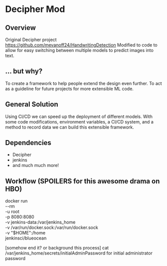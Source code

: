 # Decipher Mod

## Overview

Original Decipher project https://github.com/mevanoff24/HandwritingDetection
Modified to code to allow for easy switching between multiple models to predict images into text.

## ... but why?

To create a framework to help people extend the design even further.  To act as a guideline for future projects for more extensible ML code.

## General Solution
Using CI/CD we can speed up the deployment of different models.  With some code modifications, environment variables, a CI/CD system, and a method to record data we can build this extensible framework.

## Dependencies
- Decipher
- jenkins
- and much much more!

## Workflow (SPOILERS for this awesome drama on HBO)
docker run \
  --rm \
  -u root \
  -p 8080:8080 \
  -v jenkins-data:/var/jenkins_home \
  -v /var/run/docker.sock:/var/run/docker.sock \
  -v "$HOME":/home \
  jenkinsci/blueocean

[somehow end it? or background this process]
cat /var/jenkins_home/secrets/initialAdminPassword
for initial administrator password

